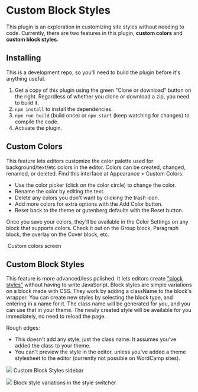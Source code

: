 Custom Block Styles
===================

This plugin is an exploration in customizing site styles without needing to code. Currently, there are two features in this plugin, **custom colors** and **custom block styles**.

## Installing

This is a development repo, so you'll need to build the plugin before it's anything useful.

1. Get a copy of this plugin using the green "Clone or download" button on the right. Regardless of whether you clone or download a zip, you need to build it.
2. `npm install` to install the dependencies.
3. `npm run build` (build once) or `npm start` (keep watching for changes) to compile the code.
4. Activate the plugin.

## Custom Colors

This feature lets editors customize the color palette used for background/text/etc colors in the editor. Colors can be created, changed, renamed, or deleted. Find this interface at Appearance > Custom Colors.

- Use the color picker (click on the color circle) to change the color.
- Rename the color by editing the text.
- Delete any colors you don't want by clicking the trash icon.
- Add more colors for extra options with the Add Color button.
- Reset back to the theme or gutenberg defaults with the Reset button.

Once you save your colors, they'll be available in the Color Settings on any block that supports colors. Check it out on the Group block, Paragraph block, the overlay on the Cover block, etc.

<img src="https://i0.wp.com/ryelle.codes/wp-content/uploads/2019/06/wccbs-custom-colors.png?w=400&ssl=1" alt="" />
Custom colors screen

## Custom Block Styles

This feature is more advanced/less polished. It lets editors create ["block styles"]() without having to write JavaScript. Block styles are simple variations on a block made with CSS. They work by adding a className to the block's wrapper. You can create new styles by selecting the block type, and entering in a name for it. The class name will be generated for you, and you can use that in your theme. The newly created style will be available for you immediately, no need to reload the page.

Rough edges:
- This doesn't add any style, just the class name. It assumes you've added the class to your theme.
- You can't preview the style in the editor, unless you've added a theme stylesheet to the editor (currently not possible on WordCamp sites).

![](https://i0.wp.com/ryelle.codes/wp-content/uploads/2019/06/wccbs-block-style-sidebar.png?w=400&ssl=1)
Custom Block Styles sidebar

![](https://i0.wp.com/ryelle.codes/wp-content/uploads/2019/06/wccbs-block-style-inspector.png?w=400&ssl=1)
Block style variations in the style switcher

